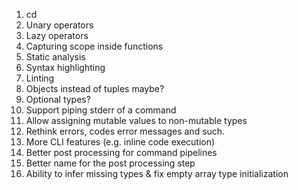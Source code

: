 1. cd
2. Unary operators
3. Lazy operators
4. Capturing scope inside functions
5. Static analysis
6. Syntax highlighting
7. Linting
8. Objects instead of tuples maybe?
9. Optional types?
10. Support piping stderr of a command
11. Allow assigning mutable values to non-mutable types 
12. Rethink errors, codes error messages and such.
13. More CLI features (e.g. inline code execution)
14. Better post processing for command pipelines
15. Better name for the post processing step
16. Ability to infer missing types & fix empty array type initialization
